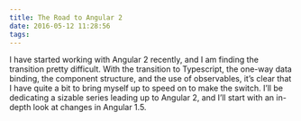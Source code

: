 ```yaml
---
title: The Road to Angular 2
date: 2016-05-12 11:28:56
tags:
---
```


I have started working with Angular 2 recently, and I am finding the transition pretty difficult.  With the transition to Typescript, the one-way data binding, the component structure, and the use of observables, it’s clear that I have quite a bit to bring myself up to speed on to make the switch.  I’ll be dedicating a sizable series leading up to Angular 2, and I’ll start with an in-depth look at changes in Angular 1.5.